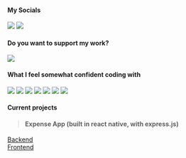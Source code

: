 #### My Socials
<a href="https://www.linkedin.com/in/viktor-melin-328502230/" target="_blank"><img src="https://img.shields.io/badge/-Linkedin-0a66c2?style=flat&logo=linkedin&logoColor=white" /></a>
<a href="https://discord.com/users/172035723828920320" target="_blank"><img src="https://img.shields.io/badge/-.dough%230001-5865f2?style=flat&logo=discord&logoColor=white" /></a>

#### Do you want to support my work?
<a href="https://ko-fi.com/dough" target="_blank"><img src="https://img.shields.io/badge/-KoFi-ff5e5b?style=flat&logo=kofi&logoColor=white" /></a>

#### What I feel somewhat confident coding with
[comment]: ![](https://img.shields.io/badge/-★★★-2c2d72?style=flat&logo=lua&label=Lua&logoColor=2c2d72)
[comment]: ![](https://img.shields.io/badge/-★★★-e34f26?style=flat&logo=html5&label=Html5&logoColor=e34f26)
[comment]: ![](https://img.shields.io/badge/-★★★-1572b6?style=flat&logo=css3&label=Css3&logoColor=1572b6)
[comment]: ![](https://img.shields.io/badge/-★☆☆-06b6d4?style=flat&logo=tailwindcss&label=Tailwind_CSS&logoColor=06b6d4)
[comment]: ![](https://img.shields.io/badge/-★★☆-f7df1e?style=flat&logo=javascript&label=Javascript&logoColor=f7df1e)
[comment]: ![](https://img.shields.io/badge/-★☆☆-3178C6?style=flat&logo=typescript&label=Typescript&logoColor=3178C6)
[comment]: ![](https://img.shields.io/badge/-★★☆-45b8d8?style=flat&logo=react&label=React&logoColor=45b8d8)

![](https://img.shields.io/badge/-LUA-2c2d72?style=flat&logo=lua&logoColor=white)
![](https://img.shields.io/badge/-HTML-e34f26?style=flat&logo=html5&logoColor=white)
![](https://img.shields.io/badge/-CSS-1572b6?style=flat&logo=css3&logoColor=white)
![](https://img.shields.io/badge/-Tailwind_CSS-06b6d4?style=flat&logo=tailwindcss&logoColor=white)
![](https://img.shields.io/badge/-Javascript-f7df1e?style=flat&logo=javascript&logoColor=black)
![](https://img.shields.io/badge/-Typescript-3178C6?style=flat&logo=typescript&logoColor=white)
![](https://img.shields.io/badge/-React-45b8d8?style=flat&logo=react&logoColor=white)

#### Current projects
> #### Expense App (built in react native, with express.js)
<a href="https://github.com/viktormelin/expense-app-backend" target="_blank">Backend</a>  
<a href="https://github.com/noahlissner/expense-app-frontend" target="_blank">Frontend</a>  
